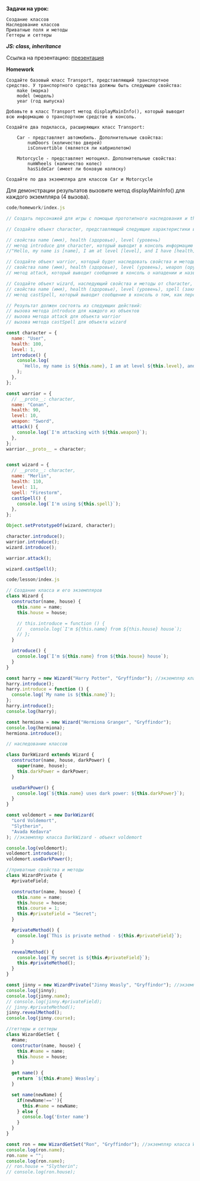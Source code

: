 **Задачи на урок:**

    Создание классов
    Наследование классов
    Приватные поля и методы
    Геттеры и сеттеры

_**JS: class, inheritance**_

Ссылка на презентацию: [презентация](https://github.com/ait-tr/cohort37.1/blob/main/front_end/lesson_21/JS_class_inheritance.pdf)

**Homework**


    Создайте базовый класс Transport, представляющий транспортное средство. У транспортного средства должны быть следующие свойства:
        make (марка)
        model (модель)
        year (год выпуска)

    Добавьте в класс Transport метод displayMainInfo(), который выводит всю информацию о транспортном средстве в консоль.

    Создайте два подкласса, расширяющих класс Transport:

        Car - представляет автомобиль. Дополнительные свойства:
            numDoors (количество дверей)
            isConvertible (является ли кабриолетом)

        Motorcycle - представляет мотоцикл. Дополнительные свойства:
            numWheels (количество колес)
            hasSideCar (имеет ли боковую коляску)

    Создайте по два экземпляра для классов Car и Motorcycle

Для демонстрации результатов вызовите метод displayMainInfo() для каждого экземпляра (4 вызова).

```js
code/homework/index.js

// Создать персонажей для игры с помощью прототипного наследования и this

// Создайте объект character, представляющий следующие характеристики и действие для всех персонажей:

// свойства name (имя), health (здоровье), level (уровень)
// метод introduce для character, который выводит в консоль информацию о персонаже, например:
//"Hello, my name is [name], I am at level [level], and I have [health] health." - на квадратные скобки не обращайте внимание, они для схемы, чтобы указать на переменные значения

// Создайте объект warrior, который будет наследовать свойства и методы от character, также при создании объекта добавьте в него:
// свойства name (имя), health (здоровье), level (уровень), weapon (оружие)
// метод attack, который выводит сообщение в консоль о нападении и название оружия (внутри использовать значение из weapon)

// Создайте объект wizard, наследующий свойства и методы от character, также при создании объекта добавьте в него:
// свойства name (имя), health (здоровье), level (уровень), spell (заклинание)
// метод castSpell, который выводит сообщение в консоль о том, как персонаж произносит заклинание (внутри использовать значение из spell).

// Результат должен состоять из следующих действий:
// вызова метода introduce для каждого из объектов
// вызова метода attack для объекта warrior
// вызова метода castSpell для объекта wizard

const character = {
  name: "User",
  health: 100,
  level: 1,
  introduce() {
    console.log(
      `Hello, my name is ${this.name}, I am at level ${this.level}, and I have ${this.health} health.`
    );
  },
};

const warrior = {
  // __proto__: character,
  name: "Conan",
  health: 90,
  level: 10,
  weapon: "Sword",
  attack() {
    console.log(`I'm attacking with ${this.weapon}`);
  },
};
warrior.__proto__ = character;


const wizard = {
  // __proto__: character,
  name: "Merlin",
  health: 110,
  level: 11,
  spell: "Firestorm",
  castSpell() {
    console.log(`I'm using ${this.spell}`);
  },
};

Object.setPrototypeOf(wizard, character);

character.introduce();
warrior.introduce();
wizard.introduce();

warrior.attack();

wizard.castSpell();
```


```js
code/lesson/index.js

// Создание класса и его экземпляров
class Wizard {
  constructor(name, house) {
    this.name = name;
    this.house = house;

    // this.introduce = function () {
    //   console.log(`I'm ${this.name} from ${this.house} house`);
    // };
  }

  introduce() {
    console.log(`I'm ${this.name} from ${this.house} house`);
  }
}

const harry = new Wizard("Harry Potter", "Gryffindor"); //экземпляр класса Wizard - объект harry
harry.introduce();
harry.introduce = function () {
  console.log(`My name is ${this.name}`);
};
harry.introduce();
console.log(harry);

const hermiona = new Wizard("Hermiona Granger", "Gryffindor");
console.log(hermiona);
hermiona.introduce();

// наследование классов

class DarkWizard extends Wizard {
  constructor(name, house, darkPower) {
    super(name, house);
    this.darkPower = darkPower;
  }

  useDarkPower() {
    console.log(`${this.name} uses dark power: ${this.darkPower}`);
  }
}

const voldemort = new DarkWizard(
  "Lord Voldemort",
  "Slytherin",
  "Avada Kedavra"
); //экземпляр класса DarkWizard - объект voldemort

console.log(voldemort);
voldemort.introduce();
voldemort.useDarkPower();

//приватные свойства и методы
class WizardPrivate {
  #privateField;

  constructor(name, house) {
    this.name = name;
    this.house = house;
    this.course = 1;
    this.#privateField = "Secret";
  }

  #privateMethod() {
    console.log(`This is private method - ${this.#privateField}`);
  }

  revealMethod() {
    console.log(`My secret is ${this.#privateField}`);
    this.#privateMethod();
  }
}

const jinny = new WizardPrivate("Jinny Weasly", "Gryffindor"); //экземпляр класса WizardPrivate - объект jinny
console.log(jinny);
console.log(jinny.name);
// console.log(jinny.#privateField);
// jinny.#privateMethod();
jinny.revealMethod();
console.log(jinny.course);

//геттеры и сеттеры
class WizardGetSet {
  #name;
  constructor(name, house) {
    this.#name = name;
    this.house = house;
  }

  get name() {
    return `${this.#name} Weasley`;
  }

  set name(newName) {
    if(newName!==''){
      this.#name = newName;
    } else {
      console.log('Enter name')
    }
  }
}

const ron = new WizardGetSet("Ron", "Gryffindor"); //экземпляр класса WizardGetSet - объект ron
console.log(ron.name);
ron.name = "";
console.log(ron.name);
// ron.house = "Slytherin";
// console.log(ron.house);
```
